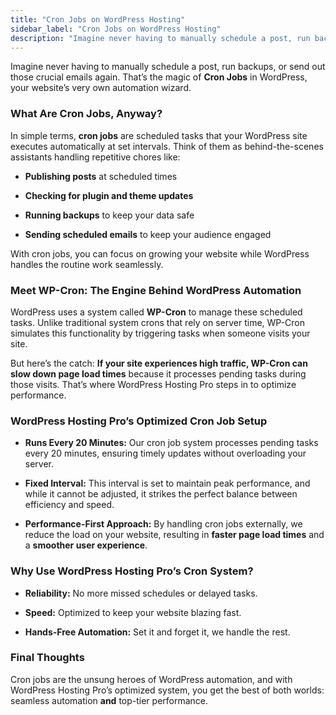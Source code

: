 ```yaml
---
title: "Cron Jobs on WordPress Hosting"
sidebar_label: "Cron Jobs on WordPress Hosting"
description: "Imagine never having to manually schedule a post, run backups, or send out those crucial emails again. That’s the magic of  Cron Jobs  in WordPress, your websi"
---
```


Imagine never having to manually schedule a post, run backups, or send out those crucial emails again. That’s the magic of **Cron Jobs** in WordPress, your website’s very own automation wizard.

### What Are Cron Jobs, Anyway?

In simple terms, **cron jobs** are scheduled tasks that your WordPress site executes automatically at set intervals. Think of them as behind-the-scenes assistants handling repetitive chores like:

*   **Publishing posts** at scheduled times
    
*   **Checking for plugin and theme updates**
    
*   **Running backups** to keep your data safe
    
*   **Sending scheduled emails** to keep your audience engaged
    

With cron jobs, you can focus on growing your website while WordPress handles the routine work seamlessly.

### Meet WP-Cron: The Engine Behind WordPress Automation

WordPress uses a system called **WP-Cron** to manage these scheduled tasks. Unlike traditional system crons that rely on server time, WP-Cron simulates this functionality by triggering tasks when someone visits your site.

But here’s the catch: **If your site experiences high traffic, WP-Cron can slow down page load times** because it processes pending tasks during those visits. That’s where WordPress Hosting Pro steps in to optimize performance.

### WordPress Hosting Pro’s Optimized Cron Job Setup 

*   **Runs Every 20 Minutes:** Our cron job system processes pending tasks every 20 minutes, ensuring timely updates without overloading your server.
    
*   **Fixed Interval:** This interval is set to maintain peak performance, and while it cannot be adjusted, it strikes the perfect balance between efficiency and speed.
    
*   **Performance-First Approach:** By handling cron jobs externally, we reduce the load on your website, resulting in **faster page load times** and a **smoother user experience**.
    

### Why Use WordPress Hosting Pro’s Cron System?

*   **Reliability:** No more missed schedules or delayed tasks.
    
*   **Speed:** Optimized to keep your website blazing fast.
    
*   **Hands-Free Automation:** Set it and forget it, we handle the rest.
    

### Final Thoughts

Cron jobs are the unsung heroes of WordPress automation, and with WordPress Hosting Pro’s optimized system, you get the best of both worlds: seamless automation **and** top-tier performance.